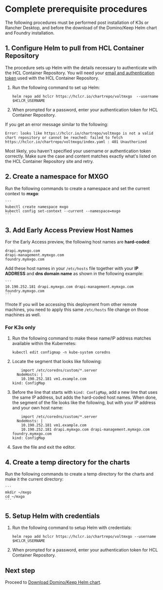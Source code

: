 # Complete prerequisite procedures

The following procedures must be performed post installation of K3s or Rancher Desktop, and before the download of the Domino/Keep Helm chart and Foundry installation. 

## 1. Configure Helm to pull from HCL Container Repository

The procedure sets up Helm with the details necessary to authenticate with the HCL Container Repository. You will need your [email and authentication token](k3sinstall.md#5-obtain-your-authentication-token-from-hcl-container-repository) used with the HCL Container Repository.

1. Run the following command to set up Helm:

    ```
    helm repo add hclcr https://hclcr.io/chartrepo/voltmxgo  --username $HCLCR_USERNAME
    ```

2. When prompted for a password, enter your authentication token for HCL Container Repository.  

If you get an error message similar to the following:

```
Error: looks like https://hclcr.io/chartrepo/voltmxgo is not a valid chart repository or cannot be reached: failed to fetch https://hclcr.io/chartrepo/voltmxgo/index.yaml : 401 Unauthorized
```

Most likely, you haven't specified your username or authentication token correctly. Make sure the case and content matches exactly what's listed on the HCL Container Repository site and retry.

## 2. Create a namespace for MXGO

Run the following commands to create a namespace and set the current context to **mxgo**:

    ```
    kubectl create namespace mxgo
    kubectl config set-context --current --namespace=mxgo
    ```

## 3. Add Early Access Preview Host Names

For the Early Access preview, the following host names are **hard-coded**:

```
drapi.mymxgo.com
drapi-management.mymxgo.com
foundry.mymxgo.com
```

Add these host names in your `/etc/hosts` file together with your **IP ADDRESS** and **dns domain name** as shown in the following example:

    ```
    10.190.252.181 drapi.mymxgo.com drapi-management.mymxgo.com foundry.mymxgo.com
    ```

!!!note
    If you will be accessing this deployment from other remote machines, you need to apply this same `/etc/hosts` file change on those machines as well.

### For K3s only

1. Run the following command to make these name/IP address matches available within the Kubernetes: 

    ```
    kubectl edit configmap -n kube-system coredns
    ```

2. Locate the segment that looks like following:

    ```
        import /etc/coredns/custom/*.server
      NodeHosts: |
        10.190.252.181 vm1.example.com
    kind: ConfigMap
    ```

3. Before the line that starts with `kind: ConfigMap`, add a new line that uses the same IP address, but adds the hard-coded host names. When done, the segment of the file looks like the following, but with your IP address and your own host name:

    ```
        import /etc/coredns/custom/*.server
      NodeHosts: |
        10.190.252.181 vm1.example.com
        10.190.252.181 drapi.mymxgo.com drapi-management.mymxgo.com foundry.mymxgo.com
    kind: ConfigMap
    ```
4. Save the file and exit the editor.


## 4. Create a temp directory for the charts

Run the following commands to create a temp directory for the charts and make it the current directory:

    ```
    mkdir ~/mxgo
    cd ~/mxgo
    ```

## 5. Setup Helm with credentials

1. Run the following command to setup Helm with credentials:

    ```
    helm repo add hclcr https://hclcr.io/chartrepo/voltmxgo --username $HCLCR_USERNAME
    ```

2. When prompted for a password, enter your authentication token for HCL Container Repository.

## Next step

Proceed to [Download Domino/Keep Helm chart](downloadhelmchart.md).